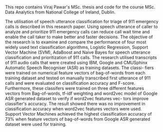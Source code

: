 This repo contains Viraj Pawar's MSc. thesis and code for the course MSc. Data Analytics from National College of Ireland, Dublin.


The utilisation of speech utterance classification for triage of 911 emergency calls
is described in this research paper. Using speech utterance of caller to analyze and
prioritize 911 emergency calls can reduce call wait time and enable the call taker to
make better and faster decisions. The objective of the research is to examine and
compare the performance of four most widely used text classification algorithms,
Logistic Regression, Support Vector Machine (SVM), AdaBoost and Naive Bayes
for speech utterance classification and prioritization of 911 calls. The research
utilised transcripts of 911 audio calls that were created using IBM, Google and
CMUSphinx Automatic Speech Recogniser (ASR) as training datasets. The classi-
fiers were trained on numerical feature vectors of bag-of-words from each training
dataset and tested on manually transcribed first utterance of 911 calls and were
evaluated on classification accuracy and F-score. Furthermore, these classifers were
trained on three different features vectors from Bag-of-words, tf-idf weighting and
word2vec model of Google ASR generated dataset to verify if word2vec features vec-
tors improve classifier's accuracy. The result showed there was no improvement in
classification accuracy when word2vec features vectors were used. Support Vector
Machines achieved the highest classification accuracy of 73% when feature vectors
of bag-of-words from Google ASR generated dataset were used for training.